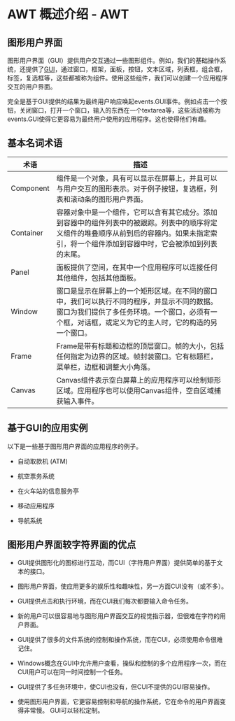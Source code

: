 # AWT 概述介绍 - AWT

## 图形用户界面

图形用户界面（GUI）提供用户交互通过一些图形组件。例如，我们的基础操作系统，还提供了[GUI](http://www.yiibai.com/html/awt)，通过窗口，框架，面板，按钮，文本区域，列表框，组合框，标签，复选框等，这些都被称为组件。使用这些组件，我们可以创建一个应用程序交互的用户界面。

完全是基于GUI提供的结果为最终用户响应唤起events.GUI事件。例如点击一个按钮，关闭窗口，打开一个窗口，输入的东西在一个textarea等，这些活动被称为events.GUI使得它更容易为最终用户使用的应用程序。这也使得他们有趣。

## 基本名词术语

| 术语 | 描述 |
| --- | --- |
| Component | 组件是一个对象，具有可以显示在屏幕上，并且可以与用户交互的图形表示。对于例子按钮，复选框，列表和滚动条的图形用户界面。 |
| Container | 容器对象中是一个组件，它可以含有其它成分。添加到容器中的组件列表中的被跟踪。列表中的顺序将定义组件的堆叠顺序从前到后的容器内。如果未指定索引，将一个组件添加到容器中时，它会被添加到列表的末尾。 |
| Panel | 面板提供了空间，在其中一个应用程序可以连接任何其他组件，包括其他面板。 |
| Window | 窗口是显示在屏幕上的一个矩形区域。在不同的窗口中，我们可以执行不同的程序，并显示不同的数据。窗口为我们提供了多任务环境。一个窗口，必须有一个框，对话框，或定义为它的主人时，它的构造的另一个窗口。 |
| Frame | Frame是带有标题和边框的顶层窗口。帧的大小，包括任何指定为边界的区域。帧封装窗口。它有标题栏，菜单栏，边框和调整大小角落。 |
| Canvas | Canvas组件表示空白屏幕上的应用程序可以绘制矩形区域。应用程序也可以使用Canvas组件，空白区域捕获输入事件。 |

## 基于GUI的应用实例

以下是一些基于图形用户界面的应用程序的例子。

*   自动取款机 (ATM)

*   航空票务系统

*   在火车站的信息服务亭

*   移动应用程序

*   导航系统

## 图形用户界面较字符界面的优点

*   GUI提供图形化的图标进行互动，而CUI（字符用户界面）提供简单的基于文本的接口。

*   图形用户界面，使应用更多的娱乐性和趣味性，另一方面CUI没有（或不多）。

*   GUI提供点击和执行环境，而在CUI我们每次都要输入命令任务。

*   新的用户可以很容易地与图形用户界面交互的视觉指示器，但很难在字符的用户界面。

*   GUI提供了很多的文件系统的控制和操作系统，而在CUI，必须使用命令很难记住。

*   Windows概念在GUI中允许用户查看，操纵和控制的多个应用程序一次，而在CUI用户可以在同一时间控制一个任务。

*   GUI提供了多任务环境中，使CUI也没有，但CUI不提供的GUI容易操作。

*   使用图形用户界面，它更容易控制和导航的操作系统，它在命令的用户界面变得非常慢。 GUI可以轻松定制。

